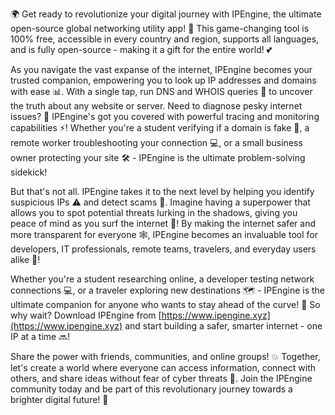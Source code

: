 🌍 Get ready to revolutionize your digital journey with IPEngine, the ultimate open-source global networking utility app! 🚀 This game-changing tool is 100% free, accessible in every country and region, supports all languages, and is fully open-source - making it a gift for the entire world! 💕

As you navigate the vast expanse of the internet, IPEngine becomes your trusted companion, empowering you to look up IP addresses and domains with ease 📊. With a single tap, run DNS and WHOIS queries 🔎 to uncover the truth about any website or server. Need to diagnose pesky internet issues? 🤔 IPEngine's got you covered with powerful tracing and monitoring capabilities ⚡️! Whether you're a student verifying if a domain is fake 👀, a remote worker troubleshooting your connection 💻, or a small business owner protecting your site 🛠️ - IPEngine is the ultimate problem-solving sidekick!

But that's not all. IPEngine takes it to the next level by helping you identify suspicious IPs ⚠️ and detect scams 🚫. Imagine having a superpower that allows you to spot potential threats lurking in the shadows, giving you peace of mind as you surf the internet 🌊! By making the internet safer and more transparent for everyone 🕸️, IPEngine becomes an invaluable tool for developers, IT professionals, remote teams, travelers, and everyday users alike 🤝!

Whether you're a student researching online, a developer testing network connections 💻, or a traveler exploring new destinations 🗺️ - IPEngine is the ultimate companion for anyone who wants to stay ahead of the curve! 🚀 So why wait? Download IPEngine from [https://www.ipengine.xyz](https://www.ipengine.xyz) and start building a safer, smarter internet - one IP at a time 🔜!

Share the power with friends, communities, and online groups! 💥 Together, let's create a world where everyone can access information, connect with others, and share ideas without fear of cyber threats 🌈. Join the IPEngine community today and be part of this revolutionary journey towards a brighter digital future! 🚀